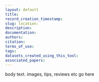 ```yaml
---
layout: default
title:
record_creation_timestamp:
slug: location:
description:
documentation:
authors:
citation:
terms_of_use:
tags:
datasets_created_using_this_tool:
associated_papers:
---
```


body text. images, tips, reviews etc go here